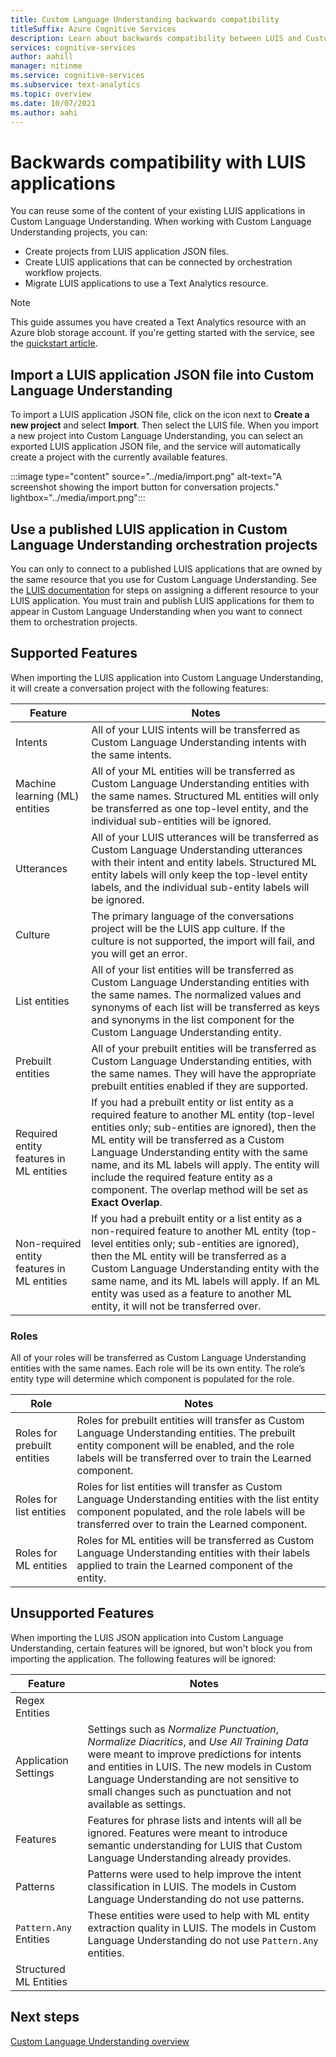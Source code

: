 ```yaml
---
title: Custom Language Understanding backwards compatibility 
titleSuffix: Azure Cognitive Services
description: Learn about backwards compatibility between LUIS and Custom Language Understanding 
services: cognitive-services
author: aahill
manager: nitinme
ms.service: cognitive-services
ms.subservice: text-analytics
ms.topic: overview
ms.date: 10/07/2021
ms.author: aahi
---
```


# Backwards compatibility with LUIS applications

You can reuse some of the content of your existing LUIS applications in Custom Language Understanding. When working with Custom Language Understanding projects, you can:
* Create projects from LUIS application JSON files.
* Create LUIS applications that can be connected by orchestration workflow projects.  
* Migrate LUIS applications to use a Text Analytics resource. 
  
> [!NOTE]
> This guide assumes you have created a Text Analytics resource with an Azure blob storage account. If you're getting started with the service, see the [quickstart article](../quickstart.md). 

## Import a LUIS application JSON file into Custom Language Understanding

To import a LUIS application JSON file, click on the icon next to **Create a new project** and select **Import**. Then select the LUIS file. When you import a new project into Custom Language Understanding, you can select an exported LUIS application JSON file, and the service will automatically create a project with the currently available features.

:::image type="content" source="../media/import.png" alt-text="A screenshot showing the import button for conversation projects." lightbox="../media/import.png":::

## Use a published LUIS application in Custom Language Understanding orchestration projects

You can only to connect to a published LUIS applications that are owned by the same resource that you use for Custom Language Understanding. See the [LUIS documentation](../../../luis/luis-how-to-azure-subscription.md#assign-luis-resources) for steps on assigning a different resource to your LUIS application. You must train and publish LUIS applications for them to appear in Custom Language Understanding when you want to connect them to orchestration projects.

## Supported Features

When importing the LUIS application into Custom Language Understanding, it will create a conversation project with the following features:

|Feature|Notes|
|---|---|
|Intents|All of your LUIS intents will be transferred as Custom Language Understanding intents with the same intents. |
|Machine learning (ML) entities|All of your ML entities will be transferred as Custom Language Understanding entities with the same names. Structured ML entities will only be transferred as one top-level entity, and the individual sub-entities will be ignored. |
|Utterances|All of your LUIS utterances will be transferred as Custom Language Understanding utterances with their intent and entity labels. Structured ML entity labels will only keep the top-level entity labels, and the individual sub-entity labels will be ignored.|
|Culture|The primary language of the conversations project will be the LUIS app culture. If the culture is not supported, the import will fail, and you will get an error.|
|List entities| All of your list entities will be transferred as Custom Language Understanding entities with the same names. The normalized values and synonyms of each list will be transferred as keys and synonyms in the list component for the Custom Language Understanding entity. |
|Prebuilt entities|	All of your prebuilt entities will be transferred as Custom Language Understanding entities, with the same names. They will have the appropriate prebuilt entities enabled if they are supported. |
| Required entity features in ML entities | If you had a prebuilt entity or list entity as a required feature to another ML entity (top-level entities only; sub-entities are ignored), then the ML entity will be transferred as a Custom Language Understanding entity with the same name, and its ML labels will apply. The entity will include the required feature entity as a component. The overlap method will be set as **Exact Overlap**.
| Non-required entity features in ML entities | If you had a prebuilt entity or a list entity as a non-required feature to another ML entity (top-level entities only; sub-entities are ignored), then the ML entity will be transferred as a Custom Language Understanding entity with the same name, and its ML labels will apply. If an ML entity was used as a feature to another ML entity, it will not be transferred over. |

### Roles

All of your roles will be transferred as Custom Language Understanding entities with the same names. Each role will be its own entity. The role’s entity type will determine which component is populated for the role. 


|Role |Notes  |
|---------|---------|
|Roles for prebuilt entities    | Roles for prebuilt entities will transfer as Custom Language Understanding entities. The prebuilt entity component will be enabled, and the role labels will be transferred over to train the Learned component.        |
|Roles for list entities     | Roles for list entities will transfer as Custom Language Understanding entities with the list entity component populated, and the role labels will be transferred over to train the Learned component. |
| Roles for ML entities    |   Roles for ML entities will be transferred as Custom Language Understanding entities with their labels applied to train the Learned component of the entity.       |


## Unsupported Features

When importing the LUIS JSON application into Custom Language Understanding, certain features will be ignored, but won't block you from importing the application. The following features will be ignored:

|**Feature**|Notes|
|---|---|
|Regex Entities| |
|Application Settings| Settings such as *Normalize Punctuation*, *Normalize Diacritics*, and *Use All Training Data* were meant to improve predictions for intents and entities in LUIS. The new models in Custom Language Understanding are not sensitive to small changes such as punctuation and not available as settings. |
|Features| Features for phrase lists and intents will all be ignored. Features were meant to introduce semantic understanding for LUIS that Custom Language Understanding already provides. |
|Patterns| Patterns were used to help improve the intent classification in LUIS. The models in Custom Language Understanding do not use patterns. |
|`Pattern.Any` Entities| These entities were used to help with ML entity extraction quality in LUIS. The models in Custom Language Understanding do not use `Pattern.Any` entities. |
|Structured ML Entities| |

## Next steps

[Custom Language Understanding overview](../overview.md)